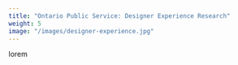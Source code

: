 ```yaml
---
title: "Ontario Public Service: Designer Experience Research"
weight: 5
image: "/images/designer-experience.jpg"
---
```


lorem
